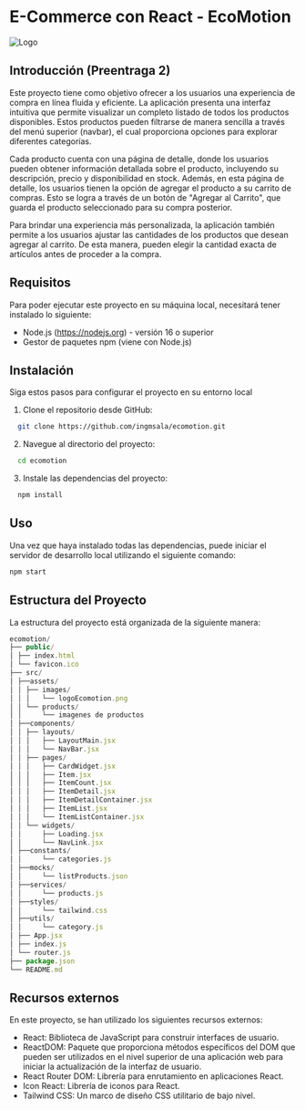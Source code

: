 # E-Commerce con React - EcoMotion

![Logo](https://i.imgur.com/MzOPxZB.png)


## Introducción (Preentraga 2)

Este proyecto tiene como objetivo ofrecer a los usuarios una experiencia de compra en línea fluida y eficiente. La aplicación presenta una interfaz intuitiva que permite visualizar un completo listado de todos los productos disponibles. Estos productos pueden filtrarse de manera sencilla a través del menú superior (navbar), el cual proporciona opciones para explorar diferentes categorías.

Cada producto cuenta con una página de detalle, donde los usuarios pueden obtener información detallada sobre el producto, incluyendo su descripción, precio y disponibilidad en stock. Además, en esta página de detalle, los usuarios tienen la opción de agregar el producto a su carrito de compras. Esto se logra a través de un botón de "Agregar al Carrito", que guarda el producto seleccionado para su compra posterior.

Para brindar una experiencia más personalizada, la aplicación también permite a los usuarios ajustar las cantidades de los productos que desean agregar al carrito. De esta manera, pueden elegir la cantidad exacta de artículos antes de proceder a la compra.

## Requisitos

Para poder ejecutar este proyecto en su máquina local, necesitará tener instalado lo siguiente:

- Node.js (https://nodejs.org) - versión 16 o superior
- Gestor de paquetes npm (viene con Node.js)
## Instalación

Siga estos pasos para configurar el proyecto en su entorno local

1. Clone el repositorio desde GitHub:
```bash
  git clone https://github.com/ingmsala/ecomotion.git
```
2. Navegue al directorio del proyecto:
```bash
  cd ecomotion
```
3. Instale las dependencias del proyecto:
```bash
  npm install
```
## Uso

Una vez que haya instalado todas las dependencias, puede iniciar el servidor de desarrollo local utilizando el siguiente comando:

```bash
npm start
```


## Estructura del Proyecto

La estructura del proyecto está organizada de la siguiente manera:
```javascript
ecomotion/
├── public/
│ ├── index.html
│ └── favicon.ico
├── src/
│ ├──assets/
│ │ ├── images/
│ │ │   └── logoEcomotion.png
│ │ └── products/
│ │     └── imagenes de productos
│ ├──components/
│ │ ├── layouts/
│ │ │   ├── LayoutMain.jsx
│ │ │   └── NavBar.jsx
│ │ ├── pages/
│ │ │   ├── CardWidget.jsx
│ │ │   ├── Item.jsx
│ │ │   ├── ItemCount.jsx
│ │ │   ├── ItemDetail.jsx
│ │ │   ├── ItemDetailContainer.jsx
│ │ │   ├── ItemList.jsx
│ │ │   └── ItemListContainer.jsx
│ │ └── widgets/
│ │     ├── Loading.jsx
│ │     └── NavLink.jsx
│ ├──constants/
│ │     └── categories.js
│ ├──mocks/
│ │     └── listProducts.json
│ ├──services/
│ │     └── products.js
│ ├──styles/
│ │     └── tailwind.css
│ ├──utils/
│ │     └── category.js
│ ├── App.jsx
│ ├── index.js
│ └── router.js
├── package.json
└── README.md
```
## Recursos externos

En este proyecto, se han utilizado los siguientes recursos externos:

- React: Biblioteca de JavaScript para construir interfaces de usuario.
- ReactDOM: Paquete que proporciona métodos específicos del DOM que pueden ser utilizados en el nivel superior de una aplicación web para iniciar la actualización de la interfaz de usuario.
- React Router DOM: Librería para enrutamiento en aplicaciones React.
- Icon React: Librería de iconos para React.
- Tailwind CSS: Un marco de diseño CSS utilitario de bajo nivel.